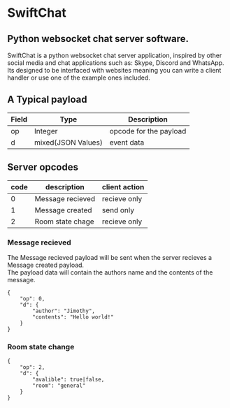 # SwiftChat
## Python websocket chat server software.

SwiftChat is a python websocket chat server application, 
inspired by other
<br>social media and chat applications such as: Skype, Discord and WhatsApp.
<br>Its designed to be interfaced with websites meaning you can write a client 
<br>handler or use one of the example ones included.

## A Typical payload
Field | Type | Description
------|------|------------
op | Integer | opcode for the payload
d | mixed(JSON Values) | event data 

## Server opcodes
code | description | client action
-----|-------------|--------------
0 | Message recieved | recieve only
1 | Message created  | send only
2 | Room state chage | recieve only

### Message recieved
The Message recieved payload will be sent when the server recieves a Message created payload.<br>The payload data will contain the authors name and the contents of the message.
```
{
	"op": 0,
	"d": {
		"author": "Jimothy",
		"contents": "Hello world!"
	}
}
```

### Room state change
```
{
	"op": 2,
	"d": {
		"avalible": true|false,
		"room": "general"
	}
}
```
